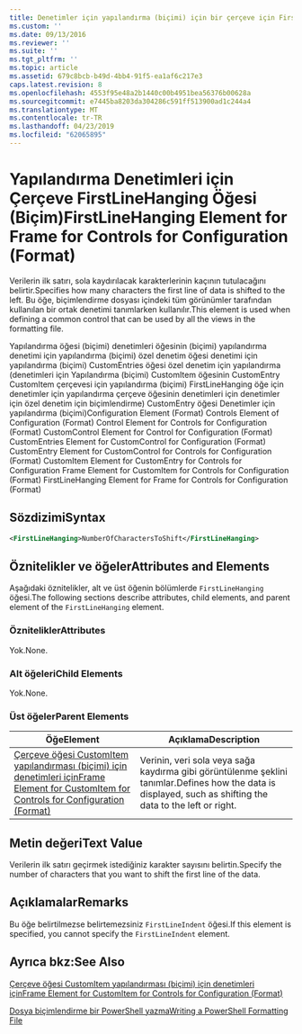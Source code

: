 ```yaml
---
title: Denetimler için yapılandırma (biçimi) için bir çerçeve için FirstLineHanging öğesi | Microsoft Docs
ms.custom: ''
ms.date: 09/13/2016
ms.reviewer: ''
ms.suite: ''
ms.tgt_pltfrm: ''
ms.topic: article
ms.assetid: 679c8bcb-b49d-4bb4-91f5-ea1af6c217e3
caps.latest.revision: 8
ms.openlocfilehash: 4553f95e48a2b1440c00b4951bea56376b00628a
ms.sourcegitcommit: e7445ba8203da304286c591ff513900ad1c244a4
ms.translationtype: MT
ms.contentlocale: tr-TR
ms.lasthandoff: 04/23/2019
ms.locfileid: "62065895"
---
```

# <a name="firstlinehanging-element-for-frame-for-controls-for-configuration-format"></a><span data-ttu-id="f0606-102">Yapılandırma Denetimleri için Çerçeve FirstLineHanging Öğesi (Biçim)</span><span class="sxs-lookup"><span data-stu-id="f0606-102">FirstLineHanging Element for Frame for Controls for Configuration (Format)</span></span>

<span data-ttu-id="f0606-103">Verilerin ilk satırı, sola kaydırılacak karakterlerinin kaçının tutulacağını belirtir.</span><span class="sxs-lookup"><span data-stu-id="f0606-103">Specifies how many characters the first line of data is shifted to the left.</span></span> <span data-ttu-id="f0606-104">Bu öğe, biçimlendirme dosyası içindeki tüm görünümler tarafından kullanılan bir ortak denetimi tanımlarken kullanılır.</span><span class="sxs-lookup"><span data-stu-id="f0606-104">This element is used when defining a common control that can be used by all the views in the formatting file.</span></span>

<span data-ttu-id="f0606-105">Yapılandırma öğesi (biçimi) denetimleri öğesinin (biçimi) yapılandırma denetimi için yapılandırma (biçimi) özel denetim öğesi denetimi için yapılandırma (biçimi) CustomEntries öğesi özel denetim için yapılandırma (denetimleri için Yapılandırma (biçimi) CustomItem öğesinin CustomEntry CustomItem çerçevesi için yapılandırma (biçimi) FirstLineHanging öğe için denetimler için yapılandırma çerçeve öğesinin denetimleri için denetimler için özel denetim için biçimlendirme) CustomEntry öğesi Denetimler için yapılandırma (biçimi)</span><span class="sxs-lookup"><span data-stu-id="f0606-105">Configuration Element (Format) Controls Element of Configuration (Format) Control Element for Controls for Configuration (Format) CustomControl Element for Control for Configuration (Format) CustomEntries Element for CustomControl for Configuration (Format) CustomEntry Element for CustomControl for Controls for Configuration (Format) CustomItem Element for CustomEntry for Controls for Configuration Frame Element for CustomItem for Controls for Configuration (Format) FirstLineHanging Element for Frame for Controls for Configuration (Format)</span></span>

## <a name="syntax"></a><span data-ttu-id="f0606-106">Sözdizimi</span><span class="sxs-lookup"><span data-stu-id="f0606-106">Syntax</span></span>

```xml
<FirstLineHanging>NumberOfCharactersToShift</FirstLineHanging>
```

## <a name="attributes-and-elements"></a><span data-ttu-id="f0606-107">Öznitelikler ve öğeler</span><span class="sxs-lookup"><span data-stu-id="f0606-107">Attributes and Elements</span></span>

<span data-ttu-id="f0606-108">Aşağıdaki öznitelikler, alt ve üst öğenin bölümlerde `FirstLineHanging` öğesi.</span><span class="sxs-lookup"><span data-stu-id="f0606-108">The following sections describe attributes, child elements, and parent element of the `FirstLineHanging` element.</span></span>

### <a name="attributes"></a><span data-ttu-id="f0606-109">Öznitelikler</span><span class="sxs-lookup"><span data-stu-id="f0606-109">Attributes</span></span>

<span data-ttu-id="f0606-110">Yok.</span><span class="sxs-lookup"><span data-stu-id="f0606-110">None.</span></span>

### <a name="child-elements"></a><span data-ttu-id="f0606-111">Alt öğeleri</span><span class="sxs-lookup"><span data-stu-id="f0606-111">Child Elements</span></span>

<span data-ttu-id="f0606-112">Yok.</span><span class="sxs-lookup"><span data-stu-id="f0606-112">None.</span></span>

### <a name="parent-elements"></a><span data-ttu-id="f0606-113">Üst öğeler</span><span class="sxs-lookup"><span data-stu-id="f0606-113">Parent Elements</span></span>

|<span data-ttu-id="f0606-114">Öğe</span><span class="sxs-lookup"><span data-stu-id="f0606-114">Element</span></span>|<span data-ttu-id="f0606-115">Açıklama</span><span class="sxs-lookup"><span data-stu-id="f0606-115">Description</span></span>|
|-------------|-----------------|
|[<span data-ttu-id="f0606-116">Çerçeve öğesi CustomItem yapılandırması (biçimi) için denetimleri için</span><span class="sxs-lookup"><span data-stu-id="f0606-116">Frame Element for CustomItem for Controls for Configuration (Format)</span></span>](./frame-element-for-customitem-for-controls-for-configuration-format.md)|<span data-ttu-id="f0606-117">Verinin, veri sola veya sağa kaydırma gibi görüntülenme şeklini tanımlar.</span><span class="sxs-lookup"><span data-stu-id="f0606-117">Defines how the data is displayed, such as shifting the data to the left or right.</span></span>|

## <a name="text-value"></a><span data-ttu-id="f0606-118">Metin değeri</span><span class="sxs-lookup"><span data-stu-id="f0606-118">Text Value</span></span>

<span data-ttu-id="f0606-119">Verilerin ilk satırı geçirmek istediğiniz karakter sayısını belirtin.</span><span class="sxs-lookup"><span data-stu-id="f0606-119">Specify the number of characters that you want to shift the first line of the data.</span></span>

## <a name="remarks"></a><span data-ttu-id="f0606-120">Açıklamalar</span><span class="sxs-lookup"><span data-stu-id="f0606-120">Remarks</span></span>

<span data-ttu-id="f0606-121">Bu öğe belirtilmezse belirtemezsiniz `FirstLineIndent` öğesi.</span><span class="sxs-lookup"><span data-stu-id="f0606-121">If this element is specified, you cannot specify the `FirstLineIndent` element.</span></span>

## <a name="see-also"></a><span data-ttu-id="f0606-122">Ayrıca bkz:</span><span class="sxs-lookup"><span data-stu-id="f0606-122">See Also</span></span>

[<span data-ttu-id="f0606-123">Çerçeve öğesi CustomItem yapılandırması (biçimi) için denetimleri için</span><span class="sxs-lookup"><span data-stu-id="f0606-123">Frame Element for CustomItem for Controls for Configuration (Format)</span></span>](./frame-element-for-customitem-for-controls-for-configuration-format.md)

[<span data-ttu-id="f0606-124">Dosya biçimlendirme bir PowerShell yazma</span><span class="sxs-lookup"><span data-stu-id="f0606-124">Writing a PowerShell Formatting File</span></span>](./writing-a-powershell-formatting-file.md)
